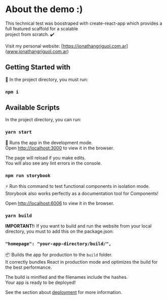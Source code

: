 # About the demo :)

This technical test was boostraped with create-react-app which provides a full featured scaffold for a scalable \
project from scratch. ✔️

Visit my personal website: [https://jonathangriguol.com.ar] (www.jonathangriguol.com.ar)

## Getting Started with 
💯 In the project directory, you must run:

### `npm i`

## Available Scripts

In the project directory, you can run:

### `yarn start`

🏁 Runs the app in the development mode.\
Open [http://localhost:3000](http://localhost:3000) to view it in the browser.

The page will reload if you make edits.\
You will also see any lint errors in the console.

### `npm run storybook`

⚡ Run this command to test functional components in isolation mode. Storybook also works perfectly as a documentation tool for Components!

Open [http://localhost:6006](http://localhost:6006) to view it in the browser.

### `yarn build`

**IMPORTANT!:** If you want to build and run the website from your local directory, you must to add this on the package.json:

### `"homepage": "your-app-directory/build/",`

📦 Builds the app for production to the `build` folder.\
It correctly bundles React in production mode and optimizes the build for the best performance.

The build is minified and the filenames include the hashes.\
Your app is ready to be deployed!

See the section about [deployment](https://facebook.github.io/create-react-app/docs/deployment) for more information.
